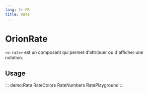 ```yaml
---
lang: fr-FR
title: Rate
---
```


# OrionRate

`<o-rate>` est un composant qui permet d'attribuer ou d'afficher une notation.

## Usage

::: demo:Rate
RateColors
RateNumbers
RatePlayground
:::

<attribute-table/>
